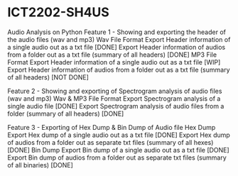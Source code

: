 # ICT2202-SH4US

Audio Analysis on Python
Feature 1 - Showing and exporting the header of the audio files (wav and mp3)
Wav File Format
Export Header information of a single audio out as a txt file [DONE]
Export Header information of audios from a folder out as a txt file (summary of all headers) [DONE]
MP3 File Format
Export Header information of a single audio out as a txt file [WIP]
Export Header information of audios from a folder out as a txt file (summary of all headers) [NOT DONE]

Feature 2 - Showing and exporting of Spectrogram analysis of audio files (wav and mp3)
Wav & MP3 File Format
Export Spectrogram analysis of a single audio file [DONE]
Export Spectrogram analysis of audio files from a folder (summary of all headers) [DONE]

Feature 3 - Exporting of Hex Dump & Bin Dump of Audio file
Hex Dump
Export Hex dump of a single audio out as a txt file [DONE]
Export Hex dump of audios from a folder out as separate txt files (summary of all hexes) [DONE]
Bin Dump
Export Bin dump of a single audio out as a txt file [DONE]
Export Bin dump of audios from a folder out as separate txt files (summary of all binaries) [DONE]

